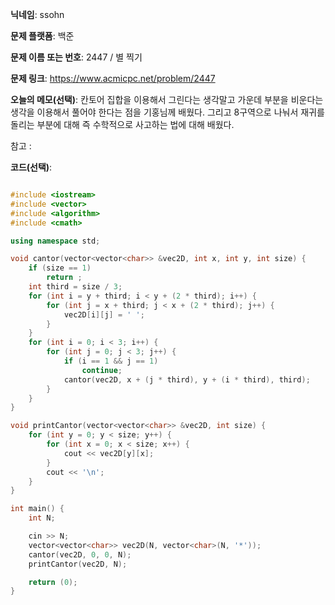 **닉네임**: ssohn

**문제 플랫폼**: 백준

**문제 이름 또는 번호**: 2447 / 별 찍기

**문제 링크**: https://www.acmicpc.net/problem/2447

**오늘의 메모(선택)**: 칸토어 집합을 이용해서 그린다는 생각말고 가운데 부분을 비운다는 생각을 이용해서 풀어야 한다는 점을 기홍님께 배웠다. 그리고 8구역으로 나눠서 재귀를 돌리는 부분에 대해 즉 수학적으로 사고하는 법에 대해 배웠다.

참고 :

**코드(선택)**:

```c++

#include <iostream>
#include <vector>
#include <algorithm>
#include <cmath>

using namespace std;

void cantor(vector<vector<char>> &vec2D, int x, int y, int size) {
	if (size == 1)
		return ;
	int third = size / 3;
	for (int i = y + third; i < y + (2 * third); i++) {
		for (int j = x + third; j < x + (2 * third); j++) {
			vec2D[i][j] = ' ';
		}
	}
	for (int i = 0; i < 3; i++) {
		for (int j = 0; j < 3; j++) {
			if (i == 1 && j == 1)
				continue;
			cantor(vec2D, x + (j * third), y + (i * third), third);
		}
	}
}

void printCantor(vector<vector<char>> &vec2D, int size) {
	for (int y = 0; y < size; y++) {
		for (int x = 0; x < size; x++) {
			cout << vec2D[y][x];
		}
		cout << '\n';
	}
}

int main() {
	int N;

	cin >> N;
	vector<vector<char>> vec2D(N, vector<char>(N, '*'));
	cantor(vec2D, 0, 0, N);
	printCantor(vec2D, N);

	return (0);
}

```
